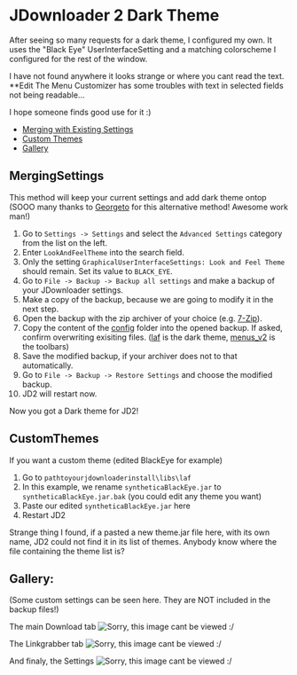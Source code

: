 # JDownloader 2 Dark Theme
After seeing so many requests for a dark theme, I configured my own. 
It uses the "Black Eye" UserInterfaceSetting and a matching colorscheme I configured for the rest of the window. 

I have not found anywhere it looks strange or where you cant read the text. **Edit The Menu Customizer has some troubles with text in selected fields not being readable...

I hope someone finds good use for it :)

- [Merging with Existing Settings](#mergingsettings)
- [Custom Themes](#customthemes)
- [Gallery](#gallery)

## MergingSettings
This method will keep your current settings and add dark theme ontop
(SOOO many thanks to [Georgeto](https://github.com/Georgeto) for this alternative method! Awesome work man!)
1. Go to `Settings -> Settings` and select the `Advanced Settings` category from the list on the left.
2. Enter `LookAndFeelTheme` into the search field.
3. Only the setting `GraphicalUserInterfaceSettings: Look and Feel Theme` should remain. Set its value to `BLACK_EYE`.
4. Go to `File -> Backup -> Backup all settings` and make a backup of your JDownloader settings.
5. Make a copy of the backup, because we are going to modify it in the next step.
6. Open the backup with the zip archiver of your choice (e.g. [7-Zip](https://www.7-zip.org/)).
7. Copy the content of the [config](config/) folder into the opened backup. If asked, confirm overwriting exisiting files. ([laf](https://github.com/Vinylwalk3r/JDownloader-2-Dark-Theme/tree/master/config/cfg/laf) is the dark theme, [menus_v2](https://github.com/Vinylwalk3r/JDownloader-2-Dark-Theme/tree/master/config/cfg/menus_v2) is the toolbars) 
8. Save the modified backup, if your archiver does not to that automatically.
9. Go to `File -> Backup -> Restore Settings` and choose the modified backup.
10. JD2 will restart now.

Now you got a Dark theme for JD2!

## CustomThemes

If you want a custom theme (edited BlackEye for example)
1. Go to `pathtoyourjdownloaderinstall\libs\laf`
2. In this example, we rename `syntheticaBlackEye.jar` to `syntheticaBlackEye.jar.bak` (you could edit any theme you want)
3. Paste our edited `syntheticaBlackEye.jar` here
4. Restart JD2

Strange thing I found, if a pasted a new theme.jar file here, with its own name, JD2 could not find it in its list of themes. Anybody know where the file containing the theme list is?

## Gallery:
(Some custom settings can be seen here. They are NOT included in the backup files!)

The main Download tab
![Sorry, this image cant be viewed :/ ](https://github.com/Vinylwalk3r/Jdownloader-2-Dark-Theme/blob/master/images/Download.JPG?)

The Linkgrabber tab
![Sorry, this image cant be viewed :/ ](https://github.com/Vinylwalk3r/Jdownloader-2-Dark-Theme/blob/master/images/Linkgrabber.JPG?)

And finaly, the Settings
![Sorry, this image cant be viewed :/ ](https://github.com/Vinylwalk3r/Jdownloader-2-Dark-Theme/blob/master/images/SettingsTab.JPG?)




